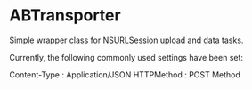 # ABTransporter

Simple wrapper class for NSURLSession upload and data tasks.

Currently, the following commonly used settings have been set:

Content-Type : Application/JSON
HTTPMethod : POST Method



